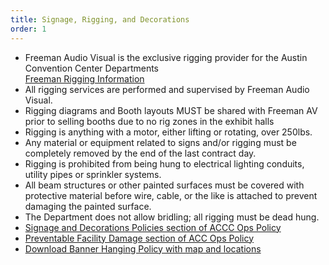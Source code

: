 ```yaml
---
title: Signage, Rigging, and Decorations
order: 1
---
```


- Freeman Audio Visual is the exclusive rigging provider for the Austin Convention Center Departments  
[Freeman Rigging Information](https://ops.austinconventioncenter.com/audio_visual)
- All rigging services are performed and supervised by Freeman Audio Visual.
- Rigging diagrams and Booth layouts MUST be shared with Freeman AV prior to selling booths due to no rig zones in the exhibit halls
- Rigging is anything with a motor, either lifting or rotating, over 250lbs.
- Any material or equipment related to signs and/or rigging must be completely removed by the end of the last contract day.
- Rigging is prohibited from being hung to electrical lighting conduits, utility pipes or sprinkler systems.
- All beam structures or other painted surfaces must be covered with protective material before wire, cable, or the like is attached to prevent damaging the painted surface.
- The Department does not allow bridling; all rigging must be dead hung.
- [Signage and Decorations Policies section of ACCC Ops Policy](https://ops.austinconventioncenter.com/signage_and_decorations)
- [Preventable Facility Damage section of ACC Ops Policy](https://ops.austinconventioncenter.com/preventable_facility_damage)
- [Download Banner Hanging Policy with map and locations](https://cityofaustin-my.sharepoint.com/:b:/g/personal/emily_talley_austintexas_gov/EcNFyM4TSSNDj_VtOLDDCpgBxOizfYOsbVG8lxabUcB3Tw?e=mdFGGI)

